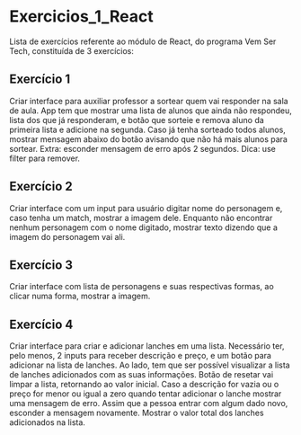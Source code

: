# Exercicios_1_React

Lista de exercícios referente ao módulo de React, do programa Vem Ser Tech, constituída de 3 exercícios:
## Exercício 1

Criar interface para auxiliar professor a sortear quem vai responder na sala de aula. App tem que mostrar uma lista de alunos que ainda não respondeu, lista dos que já responderam, e botão que sorteie e remova aluno da primeira lista e adicione na segunda. Caso já tenha sorteado todos alunos, mostrar mensagem abaixo do botão avisando que não há mais alunos para sortear.
Extra: esconder mensagem de erro após 2 segundos.
Dica: use filter para remover.

## Exercício 2

Criar interface com um input para usuário digitar nome do personagem e, caso tenha um match, mostrar a imagem dele. Enquanto não encontrar nenhum personagem com o nome digitado, mostrar texto dizendo que a imagem do personagem vai ali.

## Exercício 3
Criar interface com lista de personagens e suas respectivas formas, ao clicar numa forma, mostrar a imagem.

## Exercício 4

Criar interface para criar e adicionar lanches em uma lista.
Necessário ter, pelo menos, 2 inputs para receber descrição e preço, e um botão para adicionar na lista de lanches.
Ao lado, tem que ser possível visualizar a lista de lanches adicionados com as suas informações.
Botão de resetar vai limpar a lista, retornando ao valor inicial.
Caso a descrição for vazia ou o preço for menor ou igual a zero quando tentar adicionar o lanche mostrar uma mensagem de erro. Assim que a pessoa entrar com algum dado novo, esconder a mensagem novamente.
Mostrar o valor total dos lanches adicionados na lista.

